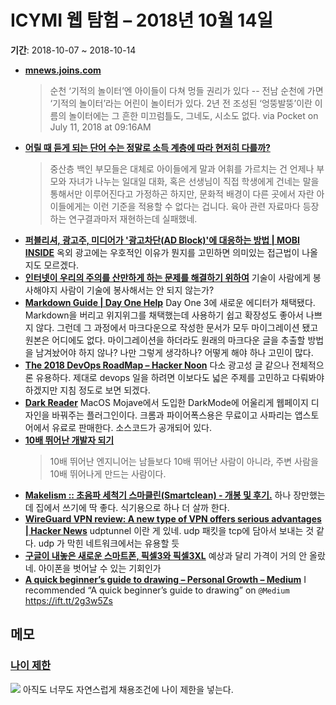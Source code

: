 # ICYMI 웹 탐험 – 2018년 10월 14일

**기간**: 2018-10-07 ~ 2018-10-14

* **[mnews.joins.com](https://mnews.joins.com/article/22598059)**
	> 순천 ‘기적의 놀이터’엔 아이들이 다쳐 멍들 권리가 있다 -- 전남 순천에 가면 ‘기적의 놀이터’라는 어린이 놀이터가 있다. 2년 전 조성된 ‘엉뚱발뚱’이란 이름의 놀이터에는 그 흔한 미끄럼틀도, 그네도, 시소도 없다. 
	via Pocket on July 11, 2018 at 09:16AM
* **[어릴 때 듣게 되는 단어 수는 정말로 소득 계층에 따라 현저히 다를까?](http://newspeppermint.com/2018/09/06/wordgap/)**
	> 중산층 백인 부모들은 대체로 아이들에게 말과 어휘를 가르치는 건 언제나 부모와 자녀가 나누는 일대일 대화, 혹은 선생님이 직접 학생에게 건네는 말을 통해서만 이루어진다고 가정하곤 하지만, 문화적 배경이 다른 곳에서 자란 아이들에게는 이런 기준을 적용할 수 없다는 겁니다.
	육아 관련 자료마다 등장하는 연구결과마저 재현하는데 실패했네. 
* **[퍼블리셔, 광고주, 미디어가 '광고차단(AD Block)'에 대응하는 방법 | MOBI INSIDE](http://www.mobiinside.com/kr/2018/10/13/emarketer-adblock/)**
	옥외 광고에는 우호적인 이유가 뭔지를 고민하면 의미있는 접근법이 나올지도 모르겠다.
* **[인터넷이 우리의 주의를 산만하게 하는 문제를 해결하기 위하여](http://newspeppermint.com/2018/08/16/stand-out-of-our-light-by-james-williams/)**
	기술이 사람에게 봉사해야지 사람이 기술에 봉사해서는 안 되지 않는가?
* **[Markdown Guide | Day One Help](http://help.dayoneapp.com/tips-and-tutorials/markdown-guide)**
	Day One 3에 새로운 에디터가 채택됐다. Markdown을 버리고 위지위그를 채택했는데 사용하기 쉽고 확장성도 좋아서 나쁘지 않다. 그런데 그 과정에서 마크다운으로 작성한 문서가 모두 마이그레이션 됐고 원본은 어디에도 없다. 마이그레이션을 하더라도 원래의 마크다운 글을 추출할 방법을 남겨놨어야 하지 않나? 나만 그렇게 생각하나? 어떻게 해야 하나 고민이 많다.
* **[The 2018 DevOps RoadMap – Hacker Noon](https://hackernoon.com/the-2018-devops-roadmap-31588d8670cb)**
	다소 광고성 글 같으나 전체적으론 유용하다. 제대로 devops 일을 하려면 이보다도 넓은 주제를 고민하고 다뤄봐야 하겠지만 지침 정도로 보면 되겠다.
* **[Dark Reader](https://darkreader.org)**
	MacOS Mojave에서 도입한 DarkMode에 어울리게 웹페이지 디자인을 바꿔주는 플러그인이다. 크롬과 파이어폭스용은 무료이고 사파리는 앱스토어에서 유료로 판매한다. 소스코드가 공개되어 있다.
* **[10배 뛰어난 개발자 되기](https://muchtrans.com/translations/10xdeveloper.ko.html)**
	> 10배 뛰어난 엔지니어는 남들보다 10배 뛰어난 사람이 아니라, 주변 사람을 10배 뛰어나게 만드는 사람이다.
* **[Makelism :: 초음파 세척기 스마클린(Smartclean) - 개봉 및 후기.](https://www.makelism.net/entry/%EC%B4%88%EC%9D%8C%ED%8C%8C-%EC%84%B8%EC%B2%99%EA%B8%B0-%EC%8A%A4%EB%A7%88%ED%81%B4%EB%A6%B0Smartclean-%EA%B0%9C%EB%B4%89-%EB%B0%8F-%ED%9B%84%EA%B8%B0)**
	하나 장만했는데 집에서 쓰기에 딱 좋다. 식기용으로 하나 더 살까 한다.
* **[WireGuard VPN review: A new type of VPN offers serious advantages | Hacker News](https://news.ycombinator.com/item?id=17846387)**
	udptunnel 이란 게 있네. udp 패킷을 tcp에 담아서 보내는 것 같다. udp 가 막힌 네트워크에서는 유용할 듯
* **[구글이 내놓은 새로운 스마트폰, 픽셀3와 픽셀3XL](https://reinia.net/2412)**
	예상과 달리 가격이 거의 안 올랐네. 아이폰을 벗어날 수 있는 기회인가
* **[A quick beginner’s guide to drawing – Personal Growth – Medium](https://medium.com/personal-growth/a-quick-beginners-guide-to-drawing-58213877715e?source=ifttt--------------1)**
	I recommended “A quick beginner’s guide to drawing” on <code>@Medium</code> https://ift.tt/2g3w5Zs

## 메모

### [나이 제한](https://notes.pinboard.in/u:andromedarabbit/7d7c6f41597653b0f3a3)

![](https://www.evernote.com/l/AAVqsIQR7SpKNa0nMgWrQ27Y_X1hwSw3q4AB/image.png)
아직도 너무도 자연스럽게 채용조건에 나이 제한을 넣는다.

